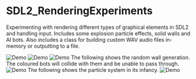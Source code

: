 # SDL2_RenderingExperiments
Experimenting with rendering different types of graphical elements in SDL2 and handling input. Includes some explosion particle effects, solid walls and AI bots. Also includes a class for building custom WAV audio files in-memory or outputting to a file.

![Demo](https://github.com/Nytra/SDL2_RenderingExperiments/blob/master/demo8.gif)
![Demo](https://github.com/Nytra/SDL2_RenderingExperiments/blob/master/demoexplosion3.gif)
![Demo](https://github.com/Nytra/SDL2_RenderingExperiments/blob/master/demoexplosion5.gif)
The following shows the random wall generation. The coloured bots will collide with them and be unable to pass through.
![Demo](https://github.com/Nytra/SDL2_RenderingExperiments/blob/master/squares.png)
The following shows the particle system in its infancy.
![Demo](https://github.com/Nytra/SDL2_RenderingExperiments/blob/master/demoparticles.gif)
